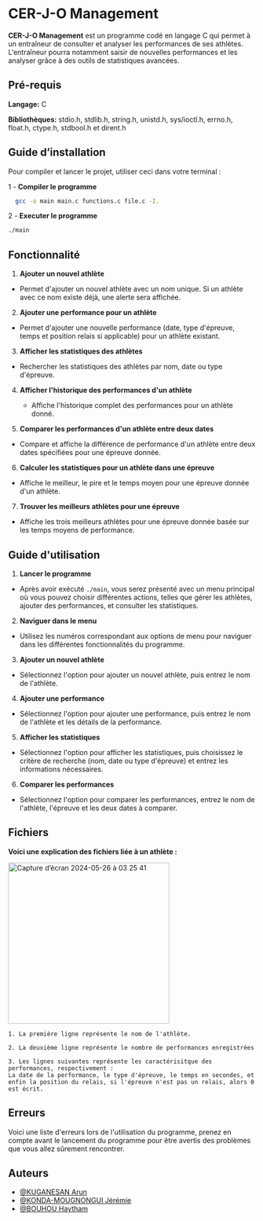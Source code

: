 
# CER-J-O Management

**CER-J-O Management** est un programme codé en langage C qui permet à un entraîneur de consulter et analyser les performances de ses athlètes. L'entraîneur pourra notamment saisir de nouvelles performances et les analyser grâce à des outils de statistiques avancées.

## Pré-requis

**Langage:** C

**Bibliothèques:** stdio.h, stdlib.h, string.h, unistd.h, sys/ioctl.h, errno.h, float.h, ctype.h, stdbool.h et dirent.h


## Guide d’installation 

Pour compiler et lancer le projet, utiliser ceci dans votre terminal :

1 - **Compiler le programme**
```bash
  gcc -o main main.c functions.c file.c -I.
```
2 - **Executer le programme**
```bash
./main
```
## Fonctionnalité

1. **Ajouter un nouvel athlète**
  - Permet d'ajouter un nouvel athlète avec un nom unique. Si un athlète avec ce nom existe déjà, une alerte sera affichée.

2. **Ajouter une performance pour un athlète**
  - Permet d'ajouter une nouvelle performance (date, type d'épreuve, temps et position relais si applicable) pour un athlète existant.

3. **Afficher les statistiques des athlètes**
  - Rechercher les statistiques des athlètes par nom, date ou type d'épreuve.

4. **Afficher l'historique des performances d'un athlète**
   - Affiche l'historique complet des performances pour un athlète donné.

5. **Comparer les performances d'un athlète entre deux dates**
  - Compare et affiche la différence de performance d'un athlète entre deux dates spécifiées pour une épreuve donnée.

6. **Calculer les statistiques pour un athlète dans une épreuve**
  - Affiche le meilleur, le pire et le temps moyen pour une épreuve donnée d'un athlète.

7. **Trouver les meilleurs athlètes pour une épreuve**
  - Affiche les trois meilleurs athlètes pour une épreuve donnée basée sur les temps moyens de performance.




## Guide d'utilisation

1. **Lancer le programme**
  - Après avoir exécuté `./main`, vous serez présenté avec un menu principal où vous pouvez choisir différentes actions, telles que gérer les athlètes, ajouter des performances, et consulter les statistiques.

2. **Naviguer dans le menu**
  - Utilisez les numéros correspondant aux options de menu pour naviguer dans les différentes fonctionnalités du programme.

3. **Ajouter un nouvel athlète**
  - Sélectionnez l'option pour ajouter un nouvel athlète, puis entrez le nom de l'athlète.

4. **Ajouter une performance**
  - Sélectionnez l'option pour ajouter une performance, puis entrez le nom de l'athlète et les détails de la performance.

5. **Afficher les statistiques**
  - Sélectionnez l'option pour afficher les statistiques, puis choisissez le critère de recherche (nom, date ou type d'épreuve) et entrez les informations nécessaires.

6. **Comparer les performances**
  - Sélectionnez l'option pour comparer les performances, entrez le nom de l'athlète, l'épreuve et les deux dates à comparer.
   
## Fichiers

**Voici une explication des fichiers liée à un athlète :**

<img width="328" alt="Capture d’écran 2024-05-26 à 03 25 41" src="https://github.com/jkengineer42/CER-J-OManagement/assets/167258198/7c14f8b5-9370-4a25-894f-9465c5a8591d">


    1. La première ligne représente le nom de l'athlète.

    2. La deuxième ligne représente le nombre de performances enregistrées

    3. Les lignes suivantes représente les caractérisitque des performances, respectivement : 
    La date de la performance, le type d'épreuve, le temps en secondes, et enfin la position du relais, si l'épreuve n'est pas un relais, alors 0 est écrit.
## Erreurs

Voici une liste d'erreurs lors de l'utilisation du programme, prenez en compte avant le lancement du programme pour être avertis des problèmes que vous allez sûrement rencontrer.
## Auteurs

- [@KUGANESAN Arun](https://www.github.com/)
- [@KONDA-MOUGNONGUI Jérémie](https://www.github.com/jkengineer42)
- [@BOUHOU Haytham](https://www.github.com/HAYTHAM2005)



